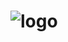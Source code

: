 ![logo](https://raw.github.com/ibek/music-library/master/src/main/webapp/resources/logo.png)
=============
